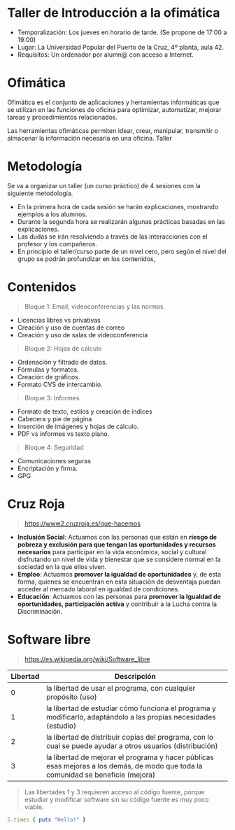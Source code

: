 
# Taller de Introducción a la ofimática

* Temporalización: Los jueves en horario de tarde. (Se propone de 17:00 a 19:00)
* Lugar: La Universidad Popular del Puerto de la Cruz, 4º planta, aula 42.
* Requisitos: Un ordenador por alumn@ con acceso a Internet.

# Ofimática

Ofimática es el conjunto de aplicaciones y herramientas informáticas que se utilizan en las funciones de oficina para optimizar, automatizar, mejorar tareas y procedimientos relacionados.

Las herramientas ofimáticas permiten idear, crear, manipular, transmitir o almacenar la información necesaria en una oficina.
Taller

# Metodología

Se va a organizar un taller (un curso práctico) de 4 sesiones con la siguiente metodología.

* En la primera hora de cada sesión se harán explicaciones, mostrando ejemplos a los alumnos.
* Durante la segunda hora se realizarán algunas prácticas basadas en las explicaciones.
* Las dudas se irán resolviendo a través de las interacciones con el profesor y los compañeros.
* En principio el taller/curso parte de un nivel cero, pero según el nivel del grupo se podrán profundizar en los contenidos,

# Contenidos

> Bloque 1: Email, videoconferencias y las normas.

* Licencias libres vs privativas
* Creación y uso de cuentas de correo
* Creación y uso de salas de videoconferencia

> Bloque 2: Hojas de cálculo

* Ordenación y filtrado de datos.
* Fórmulas y formatos.
* Creación de gráficos.
* Formato CVS de intercambio.

> Bloque 3: Informes

* Formato de texto, estilos y creación de índices
* Cabecera y pie de página
* Inserción de imágenes y hojas de cálculo.
* PDF vs informes vs texto plano.

> Bloque 4: Seguridad

* Comunicaciones seguras
* Encriptación y firma.
* GPG

# Cruz Roja

> https://www2.cruzroja.es/que-hacemos

* **Inclusión Social**: Actuamos con las personas que están en **riesgo de pobreza y exclusión para que tengan las oportunidades y recursos necesarios** para participar en la vida económica, social y cultural disfrutando un nivel de vida y bienestar que se considere normal en la sociedad en la que ellos viven.
* **Empleo**: Actuamos **promover la igualdad de oportunidades** y, de esta forma, quienes se encuentran en esta situación de desventaja puedan acceder al mercado laboral en igualdad de condiciones.
* **Educación**: Actuamos con las personas para **promover la Igualdad de oportunidades, participación activa** y contribuir a la Lucha contra la Discriminación.

# Software libre

> https://es.wikipedia.org/wiki/Software_libre

| Libertad | Descripción |
| -------- | ----------- |
| 0        | la libertad de usar el programa, con cualquier propósito (uso) |
| 1        | la libertad de estudiar cómo funciona el programa y modificarlo, adaptándolo a las propias necesidades (estudio) |
| 2        | la libertad de distribuir copias del programa, con lo cual se puede ayudar a otros usuarios (distribución) |
| 3        | la libertad de mejorar el programa y hacer públicas esas mejoras a los demás, de modo que toda la comunidad se beneficie (mejora) |

> Las libertades 1 y 3 requieren acceso al código fuente, porque estudiar y modificar software sin su código fuente es muy poco viable.


```ruby
5.times { puts "Hello!" }
```
